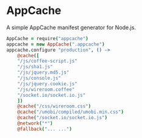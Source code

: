 AppCache
=========

A simple AppCache manifest generator for Node.js.

```coffee
AppCache = require("appcache")
appcache = new AppCache(".appcache")
appcache.configure "production", () ->
    @cache([
    "/js/coffee-script.js"
    "/js/sha1.js"
    "/js/jquery.md5.js"
    "/js/console.js"
    "/js/jquery.cookie.js"
    "/js/wireroom.coffee"
    "/socket.io/socket.io.js"
    ])
    @cache("/css/wireroom.css")
    @cache("/umobi/compiled/umobi.min.css")
    @cache("/socket.io/socket.io.js")
    @network("*")
    @fallback("... ...")
```

